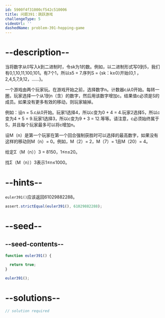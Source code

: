 ```yaml
---
id: 5900f4f31000cf542c510006
title: 问题391：跳跃游戏
challengeType: 5
videoUrl: ''
dashedName: problem-391-hopping-game
---
```


# --description--

当将数字从0写入k到二进制时，令sk为1的数。例如，以二进制形式写0到5，我们有0,1,10,11,100,101。有7个1，所以s5 = 7.序列S = {sk：k≥0}开始{0,1 ，2,4,5,7,9,12，......}。

一个游戏由两个玩家玩。在游戏开始之前，选择数字n。计数器c从0开始。每转一圈，玩家选择一个从1到n（含）的数字，然后用该数字增加c。结果值c必须是S的成员。如果没有更多有效的移动，则玩家输掉。

例如：设n = 5.c从0开始。玩家1选择4，所以c变为0 + 4 = 4.玩家2选择5，所以c变为4 + 5 = 9.玩家1选择3，所以c变为9 + 3 = 12.等等。请注意，c必须始终属于S，并且每个玩家最多可以将c增加n。

设M（n）是第一个玩家在第一个回合强制获胜时可以选择的最高数字，如果没有这样的移动则M（n）= 0。例如，M（2）= 2，M（7）= 1且M（20）= 4。

给定Σ（M（n））3 = 8150，1≤n≤20。

找Σ（M（n））3表示1≤n≤1000。

# --hints--

`euler391()`应该返回61029882288。

```js
assert.strictEqual(euler391(), 61029882288);
```

# --seed--

## --seed-contents--

```js
function euler391() {

  return true;
}

euler391();
```

# --solutions--

```js
// solution required
```
